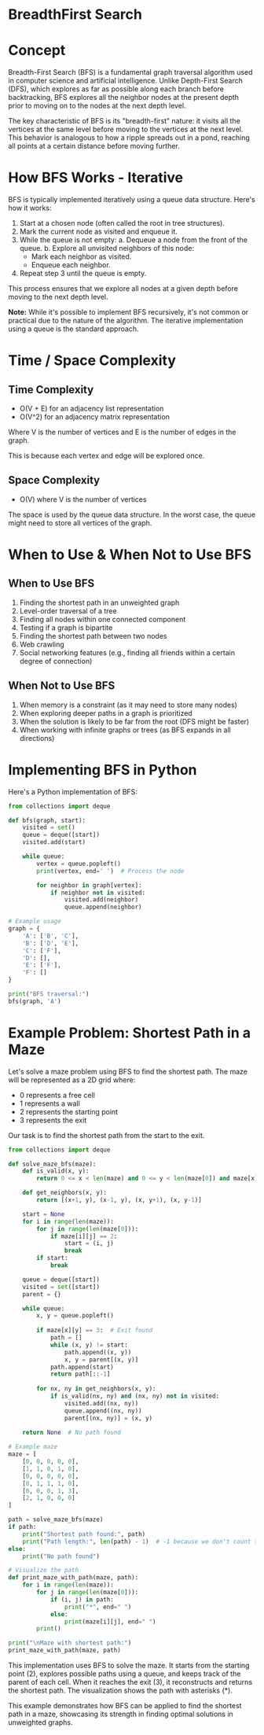 # BreadthFirst Search

# Concept

Breadth-First Search (BFS) is a fundamental graph traversal algorithm used in computer science and artificial intelligence. Unlike Depth-First Search (DFS), which explores as far as possible along each branch before backtracking, BFS explores all the neighbor nodes at the present depth prior to moving on to the nodes at the next depth level.

The key characteristic of BFS is its "breadth-first" nature: it visits all the vertices at the same level before moving to the vertices at the next level. This behavior is analogous to how a ripple spreads out in a pond, reaching all points at a certain distance before moving further.

# How BFS Works - Iterative

BFS is typically implemented iteratively using a queue data structure. Here's how it works:

1. Start at a chosen node (often called the root in tree structures).
2. Mark the current node as visited and enqueue it.
3. While the queue is not empty:
   a. Dequeue a node from the front of the queue.
   b. Explore all unvisited neighbors of this node:
      - Mark each neighbor as visited.
      - Enqueue each neighbor.
4. Repeat step 3 until the queue is empty.

This process ensures that we explore all nodes at a given depth before moving to the next depth level.

**Note:** While it's possible to implement BFS recursively, it's not common or practical due to the nature of the algorithm. The iterative implementation using a queue is the standard approach.

# Time / Space Complexity

## Time Complexity
- O(V + E) for an adjacency list representation
- O(V^2) for an adjacency matrix representation

Where V is the number of vertices and E is the number of edges in the graph.

This is because each vertex and edge will be explored once.

## Space Complexity
- O(V) where V is the number of vertices

The space is used by the queue data structure. In the worst case, the queue might need to store all vertices of the graph.

# When to Use & When Not to Use BFS

## When to Use BFS

1. Finding the shortest path in an unweighted graph
2. Level-order traversal of a tree
3. Finding all nodes within one connected component
4. Testing if a graph is bipartite
5. Finding the shortest path between two nodes
6. Web crawling
7. Social networking features (e.g., finding all friends within a certain degree of connection)

## When Not to Use BFS

1. When memory is a constraint (as it may need to store many nodes)
2. When exploring deeper paths in a graph is prioritized
3. When the solution is likely to be far from the root (DFS might be faster)
4. When working with infinite graphs or trees (as BFS expands in all directions)

# Implementing BFS in Python

Here's a Python implementation of BFS:

```python
from collections import deque

def bfs(graph, start):
    visited = set()
    queue = deque([start])
    visited.add(start)

    while queue:
        vertex = queue.popleft()
        print(vertex, end=' ')  # Process the node

        for neighbor in graph[vertex]:
            if neighbor not in visited:
                visited.add(neighbor)
                queue.append(neighbor)

# Example usage
graph = {
    'A': ['B', 'C'],
    'B': ['D', 'E'],
    'C': ['F'],
    'D': [],
    'E': ['F'],
    'F': []
}

print("BFS traversal:")
bfs(graph, 'A')
```

# Example Problem: Shortest Path in a Maze

Let's solve a maze problem using BFS to find the shortest path. The maze will be represented as a 2D grid where:
- 0 represents a free cell
- 1 represents a wall
- 2 represents the starting point
- 3 represents the exit

Our task is to find the shortest path from the start to the exit.

```python
from collections import deque

def solve_maze_bfs(maze):
    def is_valid(x, y):
        return 0 <= x < len(maze) and 0 <= y < len(maze[0]) and maze[x][y] != 1

    def get_neighbors(x, y):
        return [(x+1, y), (x-1, y), (x, y+1), (x, y-1)]

    start = None
    for i in range(len(maze)):
        for j in range(len(maze[0])):
            if maze[i][j] == 2:
                start = (i, j)
                break
        if start:
            break

    queue = deque([start])
    visited = set([start])
    parent = {}

    while queue:
        x, y = queue.popleft()
        
        if maze[x][y] == 3:  # Exit found
            path = []
            while (x, y) != start:
                path.append((x, y))
                x, y = parent[(x, y)]
            path.append(start)
            return path[::-1]
        
        for nx, ny in get_neighbors(x, y):
            if is_valid(nx, ny) and (nx, ny) not in visited:
                visited.add((nx, ny))
                queue.append((nx, ny))
                parent[(nx, ny)] = (x, y)
    
    return None  # No path found

# Example maze
maze = [
    [0, 0, 0, 0, 0],
    [1, 1, 0, 1, 0],
    [0, 0, 0, 0, 0],
    [0, 1, 1, 1, 0],
    [0, 0, 0, 1, 3],
    [2, 1, 0, 0, 0]
]

path = solve_maze_bfs(maze)
if path:
    print("Shortest path found:", path)
    print("Path length:", len(path) - 1)  # -1 because we don't count the starting position
else:
    print("No path found")

# Visualize the path
def print_maze_with_path(maze, path):
    for i in range(len(maze)):
        for j in range(len(maze[0])):
            if (i, j) in path:
                print("*", end=" ")
            else:
                print(maze[i][j], end=" ")
        print()

print("\nMaze with shortest path:")
print_maze_with_path(maze, path)
```

This implementation uses BFS to solve the maze. It starts from the starting point (2), explores possible paths using a queue, and keeps track of the parent of each cell. When it reaches the exit (3), it reconstructs and returns the shortest path. The visualization shows the path with asterisks (*).

This example demonstrates how BFS can be applied to find the shortest path in a maze, showcasing its strength in finding optimal solutions in unweighted graphs.

